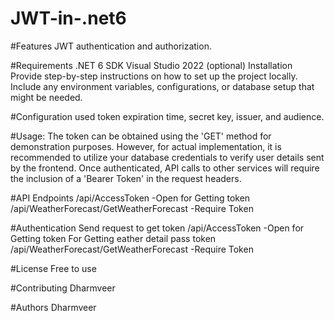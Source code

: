 # JWT-in-.net6

#Features
JWT authentication and authorization.

#Requirements
.NET 6 SDK
Visual Studio 2022 (optional)
Installation
Provide step-by-step instructions on how to set up the project locally. Include any environment variables, configurations, or database setup that might be needed.

#Configuration
used token expiration time, secret key, issuer, and audience.

#Usage:
The token can be obtained using the 'GET' method for demonstration purposes. However, for actual implementation, it is recommended to utilize your database credentials to verify user details sent by the frontend. Once authenticated, API calls to other services will require the inclusion of a 'Bearer Token' in the request headers.


#API Endpoints
/api/AccessToken  -Open for Getting token
/api/WeatherForecast/GetWeatherForecast   -Require Token

#Authentication
Send request to get token /api/AccessToken  -Open for Getting token
For Getting eather detail pass token  /api/WeatherForecast/GetWeatherForecast   -Require Token

#License
Free to use 

#Contributing
Dharmveer

#Authors
Dharmveer
